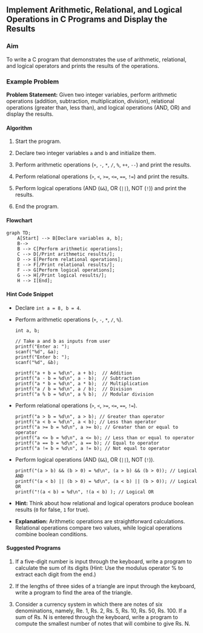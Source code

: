 ## Implement Arithmetic, Relational, and Logical Operations in C Programs and Display the Results

### Aim

To write a C program that demonstrates the use of arithmetic, relational, and logical operators and prints the results of the operations.

### Example Problem

**Problem Statement:** Given two integer variables, perform arithmetic operations (addition, subtraction, multiplication, division), relational operations (greater than, less than), and logical operations (AND, OR) and display the results.

#### Algorithm

1.  Start the program.
    
2.  Declare two integer variables `a` and `b` and initialize them.
    
3.  Perform arithmetic operations (`+`, `-`, `*`, `/`, `%`, `++`, `--`) and print the results.
    
4.  Perform relational operations (`>`, `<`, `>=`, `<=`, `==`, `!=`) and print the results.
    
5.  Perform logical operations (AND (`&&`), OR (`||`), NOT (`!`)) and print the results.
    
6.  End the program.
    

#### Flowchart

```mermaid
graph TD;
    A[Start] --> B[Declare variables a, b];
    B-->
    B --> C[Perform arithmetic operations];
    C --> D[/Print arithmetic results/];
    D --> E[Perform relational operations];
    E --> F[/Print relational results/];
    F --> G[Perform logical operations];
    G --> H[/Print logical results/];
    H --> I[End];
```

#### Hint Code Snippet

-   Declare `int a = 8, b = 4`.
    
-   Perform arithmetic operations (`+`, `-`, `*`, `/`, `%`).
    
    ```
    int a, b;
    
    // Take a and b as inputs from user
    printf("Enter a: ");
    scanf("%d", &a);
    printf("Enter b: ");
    scanf("%d", &b);
    
    printf("a + b = %d\n", a + b);  // Addition
    printf("a - b = %d\n", a - b);  // Subtraction
    printf("a * b = %d\n", a * b);  // Multiplication
    printf("a / b = %d\n", a / b);  // Division
    printf("a % b = %d\n", a % b);  // Modular division
    ```
    
-   Perform relational operations (`>`, `<`, `>=`, `<=`, `==`, `!=`).
    
    ```
    printf("a > b = %d\n", a > b); // Greater than operator
    printf("a < b = %d\n", a < b); // Less than operator
    printf("a >= b = %d\n", a >= b); // Greater than or equal to operator
    printf("a <= b = %d\n", a <= b); // Less than or equal to operator
    printf("a == b = %d\n", a == b); // Equal to operator
    printf("a != b = %d\n", a != b); // Not equal to operator
    ```
    
-   Perform logical operations (AND (`&&`), OR (`||`), NOT (`!`)).
    
    ```
    printf("(a > b) && (b > 0) = %d\n", (a > b) && (b > 0)); // Logical AND
    printf("(a < b) || (b > 0) = %d\n", (a < b) || (b > 0)); // Logical OR
    printf("!(a < b) = %d\n", !(a < b) ); // Logical OR
    ```
    
-   **Hint:** Think about how relational and logical operators produce boolean results (`0` for false, `1` for true).
    
-   **Explanation:** Arithmetic operations are straightforward calculations. Relational operations compare two values, while logical operations combine boolean conditions.
    

#### Suggested Programs

1.  If a five-digit number is input through the keyboard, write a program to calculate the sum of its digits (Hint: Use the modulus operator % to extract each digit from the end.)
    
2.  If the lengths of three sides of a triangle are input through the keyboard, write a program to find the area of the triangle.
    
3.  Consider a currency system in which there are notes of six denominations, namely, Re. 1, Rs. 2, Rs. 5, Rs. 10, Rs. 50, Rs. 100. If a sum of Rs. N is entered through the keyboard, write a program to compute the smallest number of notes that will combine to give Rs. N.
<!--stackedit_data:
eyJoaXN0b3J5IjpbLTM5NTg1ODIxNywtODIxOTc5NDU2LC0xOD
kyMzU1MTAwXX0=
-->